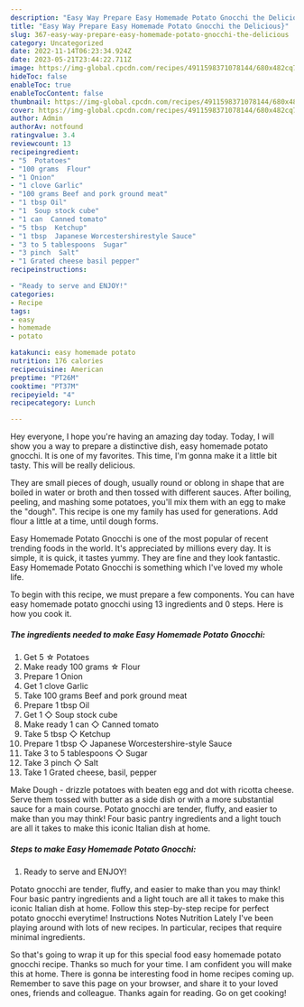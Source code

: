 ```yaml
---
description: "Easy Way Prepare Easy Homemade Potato Gnocchi the Delicious}"
title: "Easy Way Prepare Easy Homemade Potato Gnocchi the Delicious}"
slug: 367-easy-way-prepare-easy-homemade-potato-gnocchi-the-delicious
category: Uncategorized
date: 2022-11-14T06:23:34.924Z
date: 2023-05-21T23:44:22.711Z
image: https://img-global.cpcdn.com/recipes/4911598371078144/680x482cq70/easy-homemade-potato-gnocchi-recipe-main-photo.jpg
hideToc: false
enableToc: true
enableTocContent: false
thumbnail: https://img-global.cpcdn.com/recipes/4911598371078144/680x482cq70/easy-homemade-potato-gnocchi-recipe-main-photo.jpg
cover: https://img-global.cpcdn.com/recipes/4911598371078144/680x482cq70/easy-homemade-potato-gnocchi-recipe-main-photo.jpg
author: Admin
authorAv: notfound
ratingvalue: 3.4
reviewcount: 13
recipeingredient:
- "5  Potatoes"
- "100 grams  Flour"
- "1 Onion"
- "1 clove Garlic"
- "100 grams Beef and pork ground meat"
- "1 tbsp Oil"
- "1  Soup stock cube"
- "1 can  Canned tomato"
- "5 tbsp  Ketchup"
- "1 tbsp  Japanese Worcestershirestyle Sauce"
- "3 to 5 tablespoons  Sugar"
- "3 pinch  Salt"
- "1 Grated cheese basil pepper"
recipeinstructions:

- "Ready to serve and ENJOY!"
categories:
- Recipe
tags:
- easy
- homemade
- potato

katakunci: easy homemade potato 
nutrition: 176 calories
recipecuisine: American
preptime: "PT26M"
cooktime: "PT37M"
recipeyield: "4"
recipecategory: Lunch

---
```



Hey everyone, I hope you're having an amazing day today. Today, I will show you a way to prepare a distinctive dish, easy homemade potato gnocchi. It is one of my favorites. This time, I'm gonna make it a little bit tasty. This will be really delicious.

They are small pieces of dough, usually round or oblong in shape that are boiled in water or broth and then tossed with different sauces. After boiling, peeling, and mashing some potatoes, you&#39;ll mix them with an egg to make the &#34;dough&#34;. This recipe is one my family has used for generations. Add flour a little at a time, until dough forms.

Easy Homemade Potato Gnocchi is one of the most popular of recent trending foods in the world. It's appreciated by millions every day. It is simple, it is quick, it tastes yummy. They are fine and they look fantastic. Easy Homemade Potato Gnocchi is something which I've loved my whole life.


To begin with this recipe, we must prepare a few components. You can have easy homemade potato gnocchi using 13 ingredients and 0 steps. Here is how you cook it.

<!--inarticleads1-->

##### The ingredients needed to make Easy Homemade Potato Gnocchi:

1. Get 5 ☆ Potatoes
1. Make ready 100 grams ☆ Flour
1. Prepare 1 Onion
1. Get 1 clove Garlic
1. Take 100 grams Beef and pork ground meat
1. Prepare 1 tbsp Oil
1. Get 1 ◇ Soup stock cube
1. Make ready 1 can ◇ Canned tomato
1. Take 5 tbsp ◇ Ketchup
1. Prepare 1 tbsp ◇ Japanese Worcestershire-style Sauce
1. Take 3 to 5 tablespoons ◇ Sugar
1. Take 3 pinch ◇ Salt
1. Take 1 Grated cheese, basil, pepper


Make Dough - drizzle potatoes with beaten egg and dot with ricotta cheese. Serve them tossed with butter as a side dish or with a more substantial sauce for a main course. Potato gnocchi are tender, fluffy, and easier to make than you may think! Four basic pantry ingredients and a light touch are all it takes to make this iconic Italian dish at home. 

<!--inarticleads2-->

##### Steps to make Easy Homemade Potato Gnocchi:


1. Ready to serve and ENJOY!

Potato gnocchi are tender, fluffy, and easier to make than you may think! Four basic pantry ingredients and a light touch are all it takes to make this iconic Italian dish at home. Follow this step-by-step recipe for perfect potato gnocchi everytime! Instructions Notes Nutrition Lately I&#39;ve been playing around with lots of new recipes. In particular, recipes that require minimal ingredients. 

So that's going to wrap it up for this special food easy homemade potato gnocchi recipe. Thanks so much for your time. I am confident you will make this at home. There is gonna be interesting food in home recipes coming up. Remember to save this page on your browser, and share it to your loved ones, friends and colleague. Thanks again for reading. Go on get cooking!
